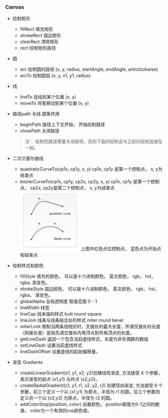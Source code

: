 ### Canvas

- 绘制矩形
    - fillRect   填充矩形
    - strokeRect 描边矩形
    - clearRect  清除矩形
    - rect       绘制矩形路径


- 圆
    - arc        绘制圆的路径 (x, y, radius, startAngle, endAngle, anticlockwise)
    - arcTo      绘制圆弧 (x, y, x1, y1, radius)


- 线
    - lineTo     连线到某个位置 (x, y)
    - moveTo     将笔移动到某个位置 (x, y)


- 路径path 与线 圆等共用
    - beginPath  路径上下文开始， 开始绘制路径
    - closePath  关闭路径
    > 注： 绘制完路径需要关闭路径，否则下面的绘制会与之前的绘制连接在一起。


- 二次贝塞尔曲线
    - quadraticCurveTo(cp1x, cp1y, x, y) cp1x, cp1y 是第一个控制点， x, y为结束点
    - bezierCurveTo(cp1x, cp1y, cp2x, cp2y, x, y) cp1x, cp1y 是第一个控制点， cp2x, cp2y是第二个控制点， x, y为结束点
    ![Canvas_curves](.\images\Canvas_curves.png)
    上图中红色点位控制点， 蓝色点为开始点和结束点

- 绘制样式和颜色
    - fillStyle 填充的颜色， 可以是十六进制颜色， 英文颜色， rgb， hsl， rgba, 渐变色。
    - strokeStyle 描边颜色， 可以是十六进制颜色， 英文颜色， rgb， hsl， rgba， 渐变色。
    - globalAlpha 全局透明度 取值范围 0 - 1
    - lineWidth  线宽
    - lineCap    线末端的样式 butt round square
    - lineJoin   线条与线条结合处的样式 miter round bevel 
    - miterLimit 限制当两条线相交时，交接处的最大长度，所谓交接处的长度（斜接长度）是指先调交接处内角顶点到外角顶点的长度。
    - getLineDash 返回一个包含当前虚线样式，长度为非负偶数的数组
    - setLineDash 设置当前虚线样式
    - lineDashOffset 设置虚线的起始偏移量。

    
- 渐变 Gradients
    - createLinearGradient(x1, y1, x2, y2)创建线性渐变, 方法接受 4 个参数，表示渐变的起点 (x1,y1) 与终点 (x2,y2)。
    - createRadialGradient(x1, y1, r1, x2, y2, r2) 创建径向渐变, 方法接受 6 个参数，前三个定义一个以 (x1,y1) 为原点，半径为 r1 的圆，后三个参数则定义另一个以 (x2,y2) 为原点，半径为 r2 的圆。
    - addColorStop(position, color) 设置颜色， position取值为0-1之间的数值， color为一个有效的css颜色值。